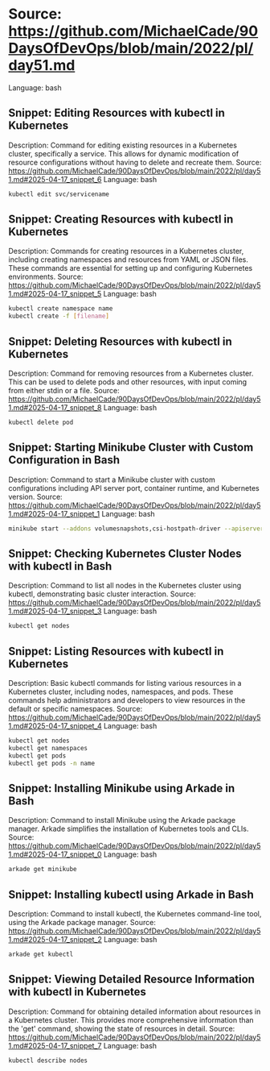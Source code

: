 # Source: https://github.com/MichaelCade/90DaysOfDevOps/blob/main/2022/pl/day51.md
Language: bash

## Snippet: Editing Resources with kubectl in Kubernetes
Description: Command for editing existing resources in a Kubernetes cluster, specifically a service. This allows for dynamic modification of resource configurations without having to delete and recreate them.
Source: https://github.com/MichaelCade/90DaysOfDevOps/blob/main/2022/pl/day51.md#2025-04-17_snippet_6
Language: bash

```bash
kubectl edit svc/servicename
```

## Snippet: Creating Resources with kubectl in Kubernetes
Description: Commands for creating resources in a Kubernetes cluster, including creating namespaces and resources from YAML or JSON files. These commands are essential for setting up and configuring Kubernetes environments.
Source: https://github.com/MichaelCade/90DaysOfDevOps/blob/main/2022/pl/day51.md#2025-04-17_snippet_5
Language: bash

```bash
kubectl create namespace name
kubectl create -f [filename]
```

## Snippet: Deleting Resources with kubectl in Kubernetes
Description: Command for removing resources from a Kubernetes cluster. This can be used to delete pods and other resources, with input coming from either stdin or a file.
Source: https://github.com/MichaelCade/90DaysOfDevOps/blob/main/2022/pl/day51.md#2025-04-17_snippet_8
Language: bash

```bash
kubectl delete pod
```

## Snippet: Starting Minikube Cluster with Custom Configuration in Bash
Description: Command to start a Minikube cluster with custom configurations including API server port, container runtime, and Kubernetes version.
Source: https://github.com/MichaelCade/90DaysOfDevOps/blob/main/2022/pl/day51.md#2025-04-17_snippet_1
Language: bash

```bash
minikube start --addons volumesnapshots,csi-hostpath-driver --apiserver-port=6443 --container-runtime=containerd --kubernetes-version=1.23.1
```

## Snippet: Checking Kubernetes Cluster Nodes with kubectl in Bash
Description: Command to list all nodes in the Kubernetes cluster using kubectl, demonstrating basic cluster interaction.
Source: https://github.com/MichaelCade/90DaysOfDevOps/blob/main/2022/pl/day51.md#2025-04-17_snippet_3
Language: bash

```bash
kubectl get nodes
```

## Snippet: Listing Resources with kubectl in Kubernetes
Description: Basic kubectl commands for listing various resources in a Kubernetes cluster, including nodes, namespaces, and pods. These commands help administrators and developers to view resources in the default or specific namespaces.
Source: https://github.com/MichaelCade/90DaysOfDevOps/blob/main/2022/pl/day51.md#2025-04-17_snippet_4
Language: bash

```bash
kubectl get nodes
kubectl get namespaces
kubectl get pods
kubectl get pods -n name
```

## Snippet: Installing Minikube using Arkade in Bash
Description: Command to install Minikube using the Arkade package manager. Arkade simplifies the installation of Kubernetes tools and CLIs.
Source: https://github.com/MichaelCade/90DaysOfDevOps/blob/main/2022/pl/day51.md#2025-04-17_snippet_0
Language: bash

```bash
arkade get minikube
```

## Snippet: Installing kubectl using Arkade in Bash
Description: Command to install kubectl, the Kubernetes command-line tool, using the Arkade package manager.
Source: https://github.com/MichaelCade/90DaysOfDevOps/blob/main/2022/pl/day51.md#2025-04-17_snippet_2
Language: bash

```bash
arkade get kubectl
```

## Snippet: Viewing Detailed Resource Information with kubectl in Kubernetes
Description: Command for obtaining detailed information about resources in a Kubernetes cluster. This provides more comprehensive information than the 'get' command, showing the state of resources in detail.
Source: https://github.com/MichaelCade/90DaysOfDevOps/blob/main/2022/pl/day51.md#2025-04-17_snippet_7
Language: bash

```bash
kubectl describe nodes
```